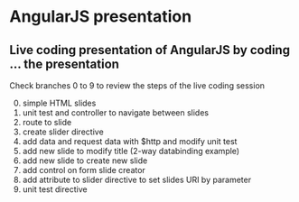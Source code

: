 AngularJS presentation
======================

Live coding presentation of AngularJS by coding ... the presentation
--------------------------------------------------------------------

Check branches 0 to 9 to review the steps of the live coding session

0. simple HTML slides
1. unit test and controller to navigate between slides
2. route to slide
3. create slider directive
4. add data and request data with $http and modify unit test
5. add new slide to modify title (2-way databinding example)
6. add new slide to create new slide
7. add control on form slide creator
8. add attribute to slider directive to set slides URI by parameter
9. unit test directive

